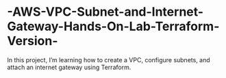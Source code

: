 # -AWS-VPC-Subnet-and-Internet-Gateway-Hands-On-Lab-Terraform-Version-
In this project, I’m learning how to create a VPC, configure subnets, and attach an internet gateway using Terraform.
